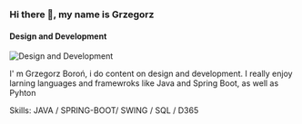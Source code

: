 ### Hi there 👋, my name is Grzegorz
#### Design and Development
![Design and Development](https://cdn-employer-wp.arc.dev/wp-content/uploads/2022/04/software-development-costs-1128x635.jpg)

I' m Grzegorz Boroń, i do content on design and development. I really enjoy larning languages and framewroks like Java and Spring Boot, as well as Pyhton

Skills: JAVA / SPRING-BOOT/ SWING / SQL / D365



